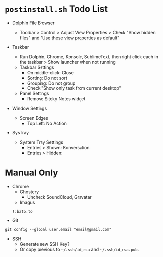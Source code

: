 # `postinstall.sh` Todo List

* Dolphin File Browser
  * Toolbar > Control > Adjust View Properties > Check "Show hidden files" and "Use these view properties as default"

* Taskbar
  * Run Dolphin, Chrome, Konsole, SublimeText, then right click each in the taskbar > Show launcher when not running
  * Taskbar Settings
    * On middle-click: Close
    * Sorting: Do not sort
    * Grouping: Do not group
    * Check "Show only task from current desktop"
  * Panel Settings
    * Remove Sitcky Notes widget

* Window Settings
  * Screen Edges
    * Top Left: No Action

* SysTray
  * System Tray Settings
    * Entries > Shown: Konversation
    * Entries > Hidden: 


# Manual Only

* Chrome
  * Ghostery
    * Uncheck SoundCloud, Gravatar
  * Imagus
  ```
  !:bato.to
  ```
* Git
```
git config --global user.email "email@gmail.com"
```
* SSH
  * Generate new SSH Key?
  * Or copy previous to `~/.ssh/id_rsa` and `~/.ssh/id_rsa.pub`.

